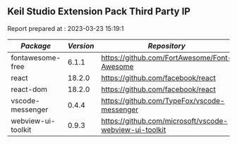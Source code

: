 ## Keil Studio Extension Pack Third Party IP

Report prepared at : 2023-03-23 15:19:1

| *Package* | *Version* | *Repository* | *License* |
|---|---|---|---|
|fontawesome-free|6.1.1|https://github.com/FortAwesome/Font-Awesome|[MIT](https://github.com/FortAwesome/Font-Awesome/blob/6.x/LICENSE.txt)|
|react|18.2.0|https://github.com/facebook/react|[MIT](https://github.com/facebook/react/blob/main/LICENSE)|
|react-dom|18.2.0|https://github.com/facebook/react|[MIT](https://github.com/facebook/react/blob/main/LICENSE)|
|vscode-messenger|0.4.4|https://github.com/TypeFox/vscode-messenger|[MIT](https://github.com/TypeFox/vscode-messenger/blob/main/LICENSE)|
|webview-ui-toolkit|0.9.3|https://github.com/microsoft/vscode-webview-ui-toolkit|[MIT](https://github.com/microsoft/vscode-webview-ui-toolkit/blob/main/LICENSE)|
